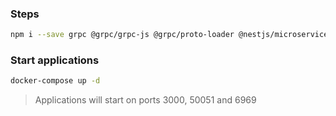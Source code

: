 ### Steps

```bash
npm i --save grpc @grpc/grpc-js @grpc/proto-loader @nestjs/microservices
```

### Start applications
```bash
docker-compose up -d
```

> Applications will start on ports 3000, 50051 and 6969